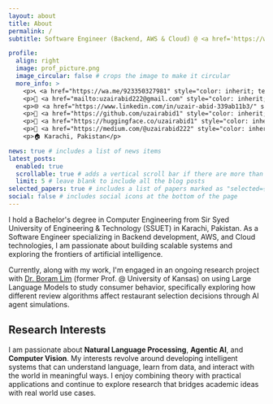 ```yaml
---
layout: about
title: About
permalink: /
subtitle: Software Engineer (Backend, AWS & Cloud) @ <a href='https://wealthica.com/'>Wealthica</a>

profile:
  align: right
  image: prof_picture.png
  image_circular: false # crops the image to make it circular
  more_info: >
    <p>📞 <a href="https://wa.me/923350327981" style="color: inherit; text-decoration: underline;">+92 (335) 0327981</a></p>
    <p>📧 <a href="mailto:uzairabid222@gmail.com" style="color: inherit; text-decoration: underline;">uzairabid222@gmail.com</a></p>
    <p>🌐 <a href="https://www.linkedin.com/in/uzair-abid-339ab11b3/" style="color: inherit; text-decoration: underline;">linkedin.com/in/uzair-abid-339ab11b3/</a></p>
    <p>🐙 <a href="https://github.com/uzairabid1" style="color: inherit; text-decoration: underline;">github.com/uzairabid1</a></p>
    <p>🤗 <a href="https://huggingface.co/uzairabid1" style="color: inherit; text-decoration: underline;">huggingface.co/uzairabid1</a></p>
    <p>📝 <a href="https://medium.com/@uzairabid222" style="color: inherit; text-decoration: underline;">medium.com/@uzairabid222</a></p>
    <p>🏠 Karachi, Pakistan</p>

news: true # includes a list of news items
latest_posts:
  enabled: true
  scrollable: true # adds a vertical scroll bar if there are more than 3 new posts items
  limit: 5 # leave blank to include all the blog posts
selected_papers: true # includes a list of papers marked as "selected={true}"
social: false # includes social icons at the bottom of the page
---
```


I hold a Bachelor's degree in Computer Engineering from Sir Syed University of Engineering & Technology (SSUET) in Karachi, Pakistan. As a Software Engineer specializing in Backend development, AWS, and Cloud technologies, I am passionate about building scalable systems and exploring the frontiers of artificial intelligence.

Currently, along with my work, I'm engaged in an ongoing research project with <a href='https://scholarworks.bwise.kr/hanyang/researcher-profile?ep=1216'>Dr. Boram Lim</a> (former Prof. @ University of Kansas) on using Large Language Models to study consumer behavior, specifically exploring how different review algorithms affect restaurant selection decisions through AI agent simulations.

## Research Interests

I am passionate about **Natural Language Processing**, **Agentic AI**, and **Computer Vision**. My interests revolve around developing intelligent systems that can understand language, learn from data, and interact with the world in meaningful ways. I enjoy combining theory with practical applications and continue to explore research that bridges academic ideas with real world use cases.


<div style="display: none;">
    <a href="https://clustrmaps.com/site/" title="Visit tracker">
        <img src="//clustrmaps.com/map_v2.js?d=Zb_hH21BM6grVAEPzfYJqGczBQLWbIoZR6zoRV0TidU" 
             alt="Visitor Map" />
    </a>
</div>


